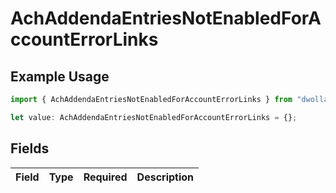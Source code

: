 # AchAddendaEntriesNotEnabledForAccountErrorLinks

## Example Usage

```typescript
import { AchAddendaEntriesNotEnabledForAccountErrorLinks } from "dwolla/models";

let value: AchAddendaEntriesNotEnabledForAccountErrorLinks = {};
```

## Fields

| Field       | Type        | Required    | Description |
| ----------- | ----------- | ----------- | ----------- |